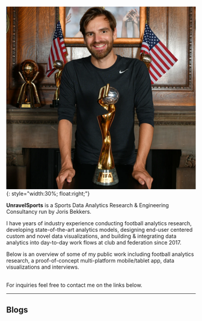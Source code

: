 ![WWC19 Photo](/imgs/wwc2019.png){: style="width:30%; float:right;"}

<b>UnravelSports</b> is a Sports Data Analytics Research & Engineering Consultancy run by Joris Bekkers.

I have years of industry experience conducting football analytics research, developing state-of-the-art analytics models,
designing end-user centered custom and novel data visualizations, and building & integrating data analytics into day-to-day work flows
 at club and federation since 2017.

Below is an overview of some of my public work including football analytics research, a proof-of-concept multi-platform mobile/tablet app, data visualizations and interviews.

<br>
For inquiries feel free to contact me on the links below.

<a href="https://twitter.com/unravelsports" class="fa fa-twitter"></a>
<a href="https://www.linkedin.com/in/joris-bekkers-33138288" class="fa fa-linkedin"></a>

------

## Blogs
